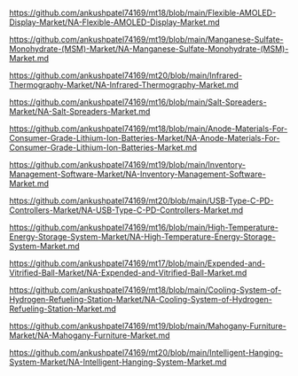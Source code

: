 <p><a href="https://github.com/ankushpatel74169/mt18/blob/main/Flexible-AMOLED-Display-Market/NA-Flexible-AMOLED-Display-Market.md">https://github.com/ankushpatel74169/mt18/blob/main/Flexible-AMOLED-Display-Market/NA-Flexible-AMOLED-Display-Market.md</a></p><p><a href="https://github.com/ankushpatel74169/mt19/blob/main/Manganese-Sulfate-Monohydrate-(MSM)-Market/NA-Manganese-Sulfate-Monohydrate-(MSM)-Market.md">https://github.com/ankushpatel74169/mt19/blob/main/Manganese-Sulfate-Monohydrate-(MSM)-Market/NA-Manganese-Sulfate-Monohydrate-(MSM)-Market.md</a></p><p><a href="https://github.com/ankushpatel74169/mt20/blob/main/Infrared-Thermography-Market/NA-Infrared-Thermography-Market.md">https://github.com/ankushpatel74169/mt20/blob/main/Infrared-Thermography-Market/NA-Infrared-Thermography-Market.md</a></p><p><a href="https://github.com/ankushpatel74169/mt16/blob/main/Salt-Spreaders-Market/NA-Salt-Spreaders-Market.md">https://github.com/ankushpatel74169/mt16/blob/main/Salt-Spreaders-Market/NA-Salt-Spreaders-Market.md</a></p><p><a href="https://github.com/ankushpatel74169/mt18/blob/main/Anode-Materials-For-Consumer-Grade-Lithium-Ion-Batteries-Market/NA-Anode-Materials-For-Consumer-Grade-Lithium-Ion-Batteries-Market.md">https://github.com/ankushpatel74169/mt18/blob/main/Anode-Materials-For-Consumer-Grade-Lithium-Ion-Batteries-Market/NA-Anode-Materials-For-Consumer-Grade-Lithium-Ion-Batteries-Market.md</a></p><p><a href="https://github.com/ankushpatel74169/mt19/blob/main/Inventory-Management-Software-Market/NA-Inventory-Management-Software-Market.md">https://github.com/ankushpatel74169/mt19/blob/main/Inventory-Management-Software-Market/NA-Inventory-Management-Software-Market.md</a></p><p><a href="https://github.com/ankushpatel74169/mt20/blob/main/USB-Type-C-PD-Controllers-Market/NA-USB-Type-C-PD-Controllers-Market.md">https://github.com/ankushpatel74169/mt20/blob/main/USB-Type-C-PD-Controllers-Market/NA-USB-Type-C-PD-Controllers-Market.md</a></p><p><a href="https://github.com/ankushpatel74169/mt16/blob/main/High-Temperature-Energy-Storage-System-Market/NA-High-Temperature-Energy-Storage-System-Market.md">https://github.com/ankushpatel74169/mt16/blob/main/High-Temperature-Energy-Storage-System-Market/NA-High-Temperature-Energy-Storage-System-Market.md</a></p><p><a href="https://github.com/ankushpatel74169/mt17/blob/main/Expended-and-Vitrified-Ball-Market/NA-Expended-and-Vitrified-Ball-Market.md">https://github.com/ankushpatel74169/mt17/blob/main/Expended-and-Vitrified-Ball-Market/NA-Expended-and-Vitrified-Ball-Market.md</a></p><p><a href="https://github.com/ankushpatel74169/mt18/blob/main/Cooling-System-of-Hydrogen-Refueling-Station-Market/NA-Cooling-System-of-Hydrogen-Refueling-Station-Market.md">https://github.com/ankushpatel74169/mt18/blob/main/Cooling-System-of-Hydrogen-Refueling-Station-Market/NA-Cooling-System-of-Hydrogen-Refueling-Station-Market.md</a></p><p><a href="https://github.com/ankushpatel74169/mt19/blob/main/Mahogany-Furniture-Market/NA-Mahogany-Furniture-Market.md">https://github.com/ankushpatel74169/mt19/blob/main/Mahogany-Furniture-Market/NA-Mahogany-Furniture-Market.md</a></p><p><a href="https://github.com/ankushpatel74169/mt20/blob/main/Intelligent-Hanging-System-Market/NA-Intelligent-Hanging-System-Market.md">https://github.com/ankushpatel74169/mt20/blob/main/Intelligent-Hanging-System-Market/NA-Intelligent-Hanging-System-Market.md</a></p>
